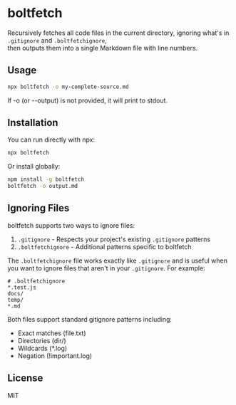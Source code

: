 # boltfetch

Recursively fetches all code files in the current directory, ignoring what's in `.gitignore` and `.boltfetchignore`,  
then outputs them into a single Markdown file with line numbers.

## Usage

```bash
npx boltfetch -o my-complete-source.md
```

If -o (or --output) is not provided, it will print to stdout.

## Installation

You can run directly with npx:

```bash
npx boltfetch
```

Or install globally:

```bash
npm install -g boltfetch
boltfetch -o output.md
```

## Ignoring Files

boltfetch supports two ways to ignore files:

1. `.gitignore` - Respects your project's existing `.gitignore` patterns
2. `.boltfetchignore` - Additional patterns specific to boltfetch

The `.boltfetchignore` file works exactly like `.gitignore` and is useful when you want to ignore files that aren't in your `.gitignore`. For example:

```
# .boltfetchignore
*.test.js
docs/
temp/
*.md
```

Both files support standard gitignore patterns including:
- Exact matches (file.txt)
- Directories (dir/)
- Wildcards (*.log)
- Negation (!important.log)

## License

MIT 